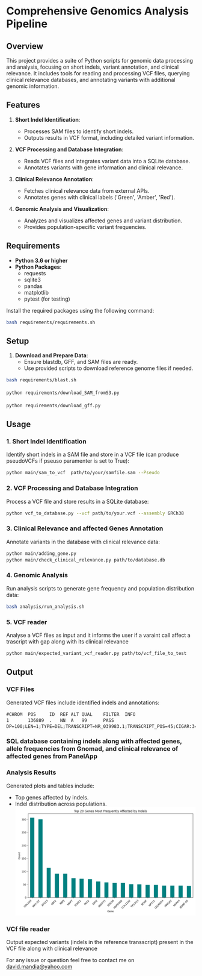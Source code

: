 
# Comprehensive Genomics Analysis Pipeline

## Overview

This project provides a suite of Python scripts for genomic data processing and analysis, focusing on short indels, variant annotation, and clinical relevance. It includes tools for reading and processing VCF files, querying clinical relevance databases, and annotating variants with additional genomic information.

## Features

1. **Short Indel Identification**: 
   - Processes SAM files to identify short indels.
   - Outputs results in VCF format, including detailed variant information.

2. **VCF Processing and Database Integration**: 
   - Reads VCF files and integrates variant data into a SQLite database.
   - Annotates variants with gene information and clinical relevance.

3. **Clinical Relevance Annotation**: 
   - Fetches clinical relevance data from external APIs.
   - Annotates genes with clinical labels ('Green', 'Amber', 'Red').

4. **Genomic Analysis and Visualization**: 
   - Analyzes and visualizes affected genes and variant distribution.
   - Provides population-specific variant frequencies.

## Requirements

- **Python 3.6 or higher**
- **Python Packages**:
  - requests
  - sqlite3
  - pandas
  - matplotlib
  - pytest (for testing)

Install the required packages using the following command:

```bash
bash requirements/requirements.sh
```

## Setup

1. **Download and Prepare Data**:
   - Ensure blastdb, GFF, and SAM files are ready.
   - Use provided scripts to download reference genome files if needed.
   
```bash
bash requirements/blast.sh

python requirements/download_SAM_fromS3.py

python requirements/download_gff.py
```  


## Usage

### 1. Short Indel Identification

Identify short indels in a SAM file and store in a VCF file (can produce pseudoVCFs if pseuso paramenter is set to True):

```bash
python main/sam_to_vcf  path/to/your/samfile.sam --Pseudo
```

### 2. VCF Processing and Database Integration

Process a VCF file and store results in a SQLite database:

```bash
python vcf_to_database.py --vcf path/to/your.vcf --assembly GRCh38
```

### 3. Clinical Relevance and affected Genes Annotation

Annotate variants in the database with clinical relevance data:

```bash
python main/adding_gene.py
python main/check_clinical_relevance.py path/to/database.db
```

### 4. Genomic Analysis

Run analysis scripts to generate gene frequency and population distribution data:

```bash
bash analysis/run_analysis.sh
```

### 5. VCF reader

Analyse a VCF files as input and it informs the user if a varaint call affect a trascript with gap along with its clinical relevance
```bash
python main/expected_variant_vcf_reader.py path/to/vcf_file_to_test
```

## Output

### VCF Files

Generated VCF files include identified indels and annotations:

```
#CHROM  POS     ID  REF ALT QUAL    FILTER  INFO
1       136889  .   NN  A   99      PASS    DP=100;LEN=1;TYPE=DEL;TRANSCRIPT=NR_039983.1;TRANSCRIPT_POS=45;CIGAR:3=1X11=1X2=1X16=1X9=1D6=3X9=1X2=1X2785=93N58=227N492=;GENOME_REF=NC_000001.11
```

### SQL database containing indels along with affected genes, allele frequencies from Gnomad, and clinical relevance of affected genes from PanelApp


### Analysis Results

Generated plots and tables include:
- Top genes affected by indels.
- Indel distribution across populations.
![Top Genes Affected by Indels](analysis/figures/top_genes_affected_by_indels_GRCh38_indels_variant.png)


### VCf file reader
Output expected variants (indels in the reference transscript) present in the VCF file along with clinical relevance


For any issue or question feel free to contact me on david.mandia@yahoo.com  


